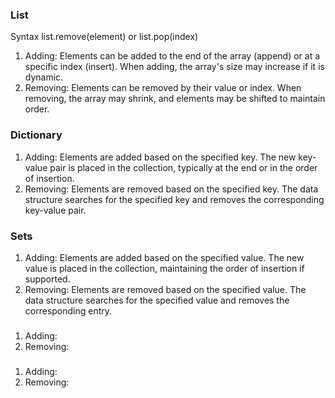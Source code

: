 <h3>List</h3>
<p>Syntax list.remove(element) or list.pop(index)</p>
<ol>
    <li>Adding: Elements can be added to the end of the array (append) or at a specific index (insert). When adding, the array's size may increase if it is dynamic.</li>  
    <li>Removing: Elements can be removed by their value or index. When removing, the array may shrink, and elements may be shifted to maintain order.</li> 
</ol>

<h3>Dictionary</h3>
<ol>
    <li>Adding: Elements are added based on the specified key. The new key-value pair is placed in the collection, typically at the end or in the order of insertion.</li>  
    <li>Removing: Elements are removed based on the specified key. The data structure searches for the specified key and removes the corresponding key-value pair.</li> 
</ol>

<h3>Sets</h3>
<ol>
    <li>Adding: Elements are added based on the specified value. The new value is placed in the collection, maintaining the order of insertion if supported.</li>  
    <li>Removing: Elements are removed based on the specified value. The data structure searches for the specified value and removes the corresponding entry.</li> 
</ol>

<h3></h3>
<ol>
    <li>Adding: </li>  
    <li>Removing: </li> 
</ol>

<h3></h3>
<ol>
    <li>Adding: </li>  
    <li>Removing: </li> 
</ol>